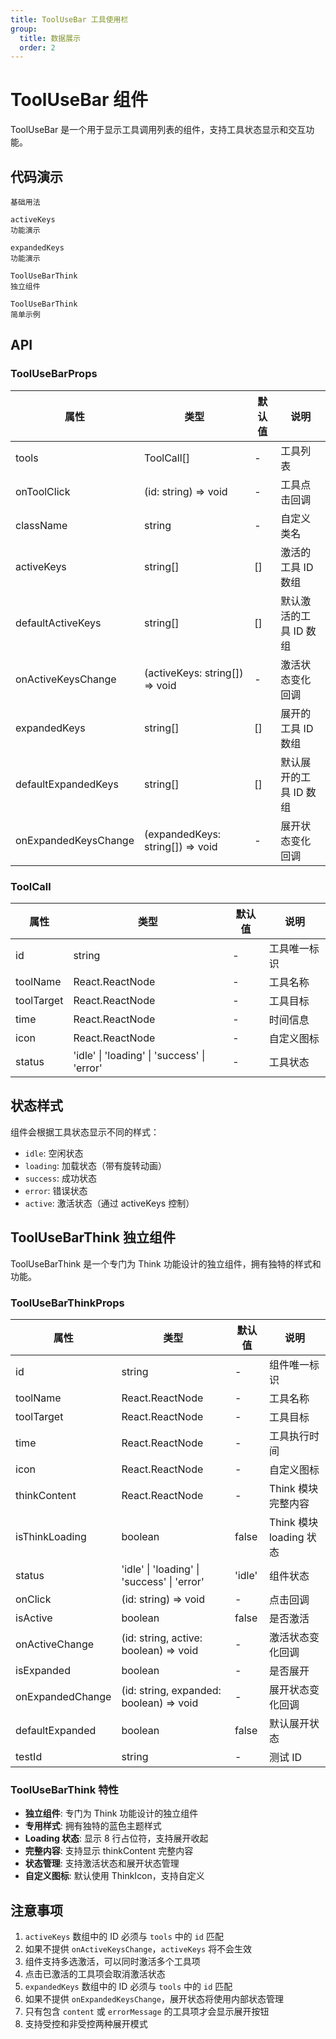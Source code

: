 ```yaml
---
title: ToolUseBar 工具使用栏
group:
  title: 数据展示
  order: 2
---
```


# ToolUseBar 组件

ToolUseBar 是一个用于显示工具调用列表的组件，支持工具状态显示和交互功能。

## 代码演示

<code src="../demos/tool-use-bar-basic.tsx">基础用法</code>

<code src="../demos/tool-use-bar-active-keys.tsx">activeKeys 功能演示</code>

<code src="../demos/tool-use-bar-expanded-keys.tsx">expandedKeys 功能演示</code>

<code src="../demos/tool-use-bar-think-standalone.tsx">ToolUseBarThink 独立组件</code>

<code src="../demos/tool-use-bar-think-simple.tsx">ToolUseBarThink 简单示例</code>

## API

### ToolUseBarProps

| 属性                 | 类型                             | 默认值 | 说明                   |
| -------------------- | -------------------------------- | ------ | ---------------------- |
| tools                | ToolCall[]                       | -      | 工具列表               |
| onToolClick          | (id: string) => void             | -      | 工具点击回调           |
| className            | string                           | -      | 自定义类名             |
| activeKeys           | string[]                         | []     | 激活的工具 ID 数组     |
| defaultActiveKeys    | string[]                         | []     | 默认激活的工具 ID 数组 |
| onActiveKeysChange   | (activeKeys: string[]) => void   | -      | 激活状态变化回调       |
| expandedKeys         | string[]                         | []     | 展开的工具 ID 数组     |
| defaultExpandedKeys  | string[]                         | []     | 默认展开的工具 ID 数组 |
| onExpandedKeysChange | (expandedKeys: string[]) => void | -      | 展开状态变化回调       |

### ToolCall

| 属性       | 类型                                        | 默认值 | 说明         |
| ---------- | ------------------------------------------- | ------ | ------------ |
| id         | string                                      | -      | 工具唯一标识 |
| toolName   | React.ReactNode                             | -      | 工具名称     |
| toolTarget | React.ReactNode                             | -      | 工具目标     |
| time       | React.ReactNode                             | -      | 时间信息     |
| icon       | React.ReactNode                             | -      | 自定义图标   |
| status     | 'idle' \| 'loading' \| 'success' \| 'error' | -      | 工具状态     |

## 状态样式

组件会根据工具状态显示不同的样式：

- `idle`: 空闲状态
- `loading`: 加载状态（带有旋转动画）
- `success`: 成功状态
- `error`: 错误状态
- `active`: 激活状态（通过 activeKeys 控制）

## ToolUseBarThink 独立组件

ToolUseBarThink 是一个专门为 Think 功能设计的独立组件，拥有独特的样式和功能。

### ToolUseBarThinkProps

| 属性             | 类型                                        | 默认值 | 说明                    |
| ---------------- | ------------------------------------------- | ------ | ----------------------- |
| id               | string                                      | -      | 组件唯一标识            |
| toolName         | React.ReactNode                             | -      | 工具名称                |
| toolTarget       | React.ReactNode                             | -      | 工具目标                |
| time             | React.ReactNode                             | -      | 工具执行时间            |
| icon             | React.ReactNode                             | -      | 自定义图标              |
| thinkContent     | React.ReactNode                             | -      | Think 模块完整内容      |
| isThinkLoading   | boolean                                     | false  | Think 模块 loading 状态 |
| status           | 'idle' \| 'loading' \| 'success' \| 'error' | 'idle' | 组件状态                |
| onClick          | (id: string) => void                        | -      | 点击回调                |
| isActive         | boolean                                     | false  | 是否激活                |
| onActiveChange   | (id: string, active: boolean) => void       | -      | 激活状态变化回调        |
| isExpanded       | boolean                                     | -      | 是否展开                |
| onExpandedChange | (id: string, expanded: boolean) => void     | -      | 展开状态变化回调        |
| defaultExpanded  | boolean                                     | false  | 默认展开状态            |
| testId           | string                                      | -      | 测试 ID                 |

### ToolUseBarThink 特性

- **独立组件**: 专门为 Think 功能设计的独立组件
- **专用样式**: 拥有独特的蓝色主题样式
- **Loading 状态**: 显示 8 行占位符，支持展开收起
- **完整内容**: 支持显示 thinkContent 完整内容
- **状态管理**: 支持激活状态和展开状态管理
- **自定义图标**: 默认使用 ThinkIcon，支持自定义

## 注意事项

1. `activeKeys` 数组中的 ID 必须与 `tools` 中的 `id` 匹配
2. 如果不提供 `onActiveKeysChange`，`activeKeys` 将不会生效
3. 组件支持多选激活，可以同时激活多个工具项
4. 点击已激活的工具项会取消激活状态
5. `expandedKeys` 数组中的 ID 必须与 `tools` 中的 `id` 匹配
6. 如果不提供 `onExpandedKeysChange`，展开状态将使用内部状态管理
7. 只有包含 `content` 或 `errorMessage` 的工具项才会显示展开按钮
8. 支持受控和非受控两种展开模式
